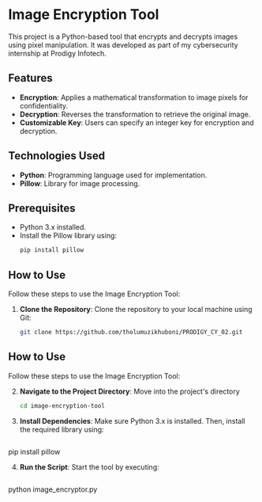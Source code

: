 # Image Encryption Tool

This project is a Python-based tool that encrypts and decrypts images using pixel manipulation. It was developed as part of my cybersecurity internship at Prodigy Infotech.

## Features
- **Encryption**: Applies a mathematical transformation to image pixels for confidentiality.
- **Decryption**: Reverses the transformation to retrieve the original image.
- **Customizable Key**: Users can specify an integer key for encryption and decryption.

## Technologies Used
- **Python**: Programming language used for implementation.
- **Pillow**: Library for image processing.

## Prerequisites
- Python 3.x installed.
- Install the Pillow library using:
  ```bash
  pip install pillow

## How to Use

Follow these steps to use the Image Encryption Tool:

1. **Clone the Repository**:
   Clone the repository to your local machine using Git:
   ```bash
   git clone https://github.com/tholumuzikhuboni/PRODIGY_CY_02.git
## How to Use

Follow these steps to use the Image Encryption Tool:

2. **Navigate to the Project Directory**:
   Move into the project's directory
   ```bash
   cd image-encryption-tool

3. **Install Dependencies**:
   Make sure Python 3.x is installed. Then, install the required library using:
   ```bash
  pip install pillow

4. **Run the Script**:
   Start the tool by executing:
   ```bash
  python image_encryptor.py



